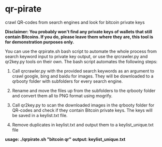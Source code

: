 # qr-pirate
crawl QR-codes from search engines and look for bitcoin private keys

**Disclaimer: You probably won't find any private keys of wallets that still contain Bitcoins. If you do, please leave them where they are, this tool is for demonstration purposes only.**

You can use the qrpirate.sh bash script to automate the whole process from search keyword input to private key output, or use the qrcrawler.py and qr2key.py tools on their own. The bash script automates the following steps:

1. Call qrcrawler.py with the provided search keywords as an argument to crawl google, bing and baidu for images. They will be downloaded to a qrbooty folder with subfolders for every search engine.

2. Rename and move the files up from the subfolders to the qrbooty folder and convert them all to PNG format using mogrify.

3. Call qr2key.py to scan the downloaded images in the qrbooty folder for QR-codes and check if they contain Bitcoin private keys. The keys will be saved in a keylist.txt file.

4. Remove duplicates in keylist.txt and output them to a keylist_unique.txt file

**usage: ./qrpirate.sh "bitcoin qr"**
**output: keylist_unique.txt**
